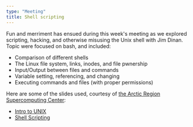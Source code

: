 ```yaml
---
type: "Meeting"
title: Shell scripting
---
```

Fun and merriment has ensued during this week's meeting as we explored scripting,
hacking, and otherwise misusing the Unix shell with Jim Dinan. Topic were
focused on bash, and included:

- Comparison of different shells
- The Linux file system, links, inodes, and file pwnership
- Input/Output between files and commands
- Variable setting, referencing, and changing
- Executing commands and files (with proper permissions)

Here are some of the slides used, courtesy of [the Arctic Region Supercomputing Center](http://people.arsc.edu/~cskills/schedule.shtml):

- [Intro to UNIX](http://people.arsc.edu/%7Ecskills/lectures/ARSC_Intro_UNIX_2009.pdf)
- [Shell Scripting](http://people.arsc.edu/%7Ecskills/lectures/ARSC_Shell_Scripting_2009.pdf)
